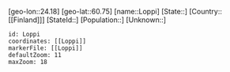 ﻿---
location: [60.75,24.18]
mapzoom: [7,12] 
mapmarker: city 
type: City
tags:
- geo/City


SpocWebEntityId: 32090
isDeleted: false
confidential: public

---
[geo-lon::24.18]
[geo-lat::60.75]
[name::Loppi]
[State::]
[Country::[[Finland]]]
[StateId::]
[Population::]
[Unknown::]


```leaflet
id: Loppi
coordinates: [[Loppi]]
markerFile: [[Loppi]]
defaultZoom: 11 
maxZoom: 18
```
